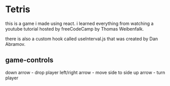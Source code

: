 # Tetris

this is a game i made using react. i learned everything from watching a youtube tutorial hosted by freeCodeCamp by Thomas Weibenfalk. 

there is also a custom hook called useInterval.js that was created by Dan Abramov.

## game-controls

down arrow - drop player
left/right arrow - move side to side
up arrow - turn player

